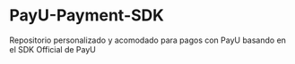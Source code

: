 # PayU-Payment-SDK
Repositorio personalizado y acomodado para pagos con PayU basando en el SDK Official de PayU
